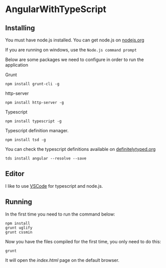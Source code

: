 # AngularWithTypeScript

## Installing

You must have node.js installed. You can get node.js on [nodejs.org](https://nodejs.org)

If you are running on windows, use the `Node.js command prompt`

Below are some packages we need to configure in order to run the application

Grunt
```ShellSession
npm install grunt-cli -g
```
http-server
```ShellSession
npm install http-server -g
```
Typescript
```ShellSession
npm install typescript -g
```
Typescript definition manager.
```ShellSession
npm install tsd -g
```
You can check the typescript definitions available on [definitelytyped.org](definitelytyped.org)
```ShellSession
tds install angular --resolve --save
```

## Editor

I like to use [VSCode](https://code.visualstudio.com/) for typescript and node.js.

## Running

In the first time you need to run the command below:

```ShellSession
npm install
grunt uglify
grunt cssmin
```

Now you have the files compiled for the first time, you only need to do this:

```ShellSession
grunt
``` 

It will open the *index.html* page on the default browser.

